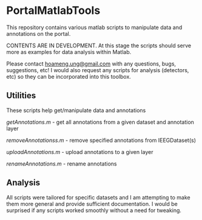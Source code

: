 PortalMatlabTools
=================

This repository contains various matlab scripts to manipulate data and annotations on the portal.  

CONTENTS ARE IN DEVELOPMENT. At this stage the scripts should serve more as examples for data analysis within Matlab. 

Please contact hoameng.ung@gmail.com with any questions, bugs, suggestions, etc! I would also request any scripts for analysis (detectors, etc) so they can be incorporated into this toolbox.


Utilities
---------
These scripts help get/manipulate data and annotations

*getAnnotations.m*	- get all annotations from a given dataset and annotation layer

*removeAnnotationss.m*	- remove specified annotations from IEEGDataset(s)

*uploadAnnotations.m*	- upload annotations to a given layer

*renameAnnotations.m*	- rename annotations	

Analysis 
-----------
All scripts were tailored for specific datasets and I am attempting to make them more general and provide sufficient documentation. I would be surprised if any scripts worked smoothly without a need for tweaking. 





















